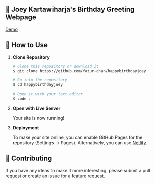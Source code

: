 ## 🎉 Joey Kartawiharja's Birthday Greeting Webpage 

[Demo](https://fatur-chan.github.io/happybirthdayjoey/)

## 🚀 How to Use

1.  **Clone Repository**

    ```bash
    # Clone this repository or download it
    $ git clone https://github.com/fatur-chan/happybirthdayjoey

    # Go into the repository
    $ cd happybirthdayjoey

    # Open it with your text editor
    $ code .
    ```

2. **Open with Live Server**

    Your site is now running!

3. **Deployment**

    To make your site online, you can enable GitHub Pages for the repository (Settings -> Pages). Alternatively, you can use [Netlify](https://www.netlify.com/).

## 📝 Contributing

If you have any ideas to make it more interesting, please submit a pull request or create an issue for a feature request.



